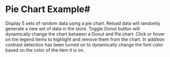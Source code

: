 # Pie Chart Example#

Display 5 sets of random data using a pie chart. Reload data will randomly generate a new set of data in the store.  Toggle Donut button will dynamically change the chart between a Donut and Pie chart. Click or hover on the legend items to highlight and remove them from the chart. In addition contrast detection has been turned on to dynamically change the font color based on the color of the item it is on.
